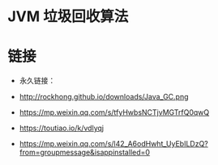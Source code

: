# JVM 垃圾回收算法

# 链接

- 永久链接：[]()

- http://rockhong.github.io/downloads/Java_GC.png
- https://mp.weixin.qq.com/s/tfyHwbsNCTjvMGTrfQ0qwQ
- https://toutiao.io/k/vdlyqj
- https://mp.weixin.qq.com/s/l42_A6odHwht_UyEbILDzQ?from=groupmessage&isappinstalled=0